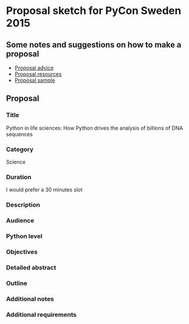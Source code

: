 # Proposal sketch for PyCon Sweden 2015

## Some notes and suggestions on how to make a proposal

* [Proposal advice](https://us.pycon.org/2015/speaking/proposal_advice/)
* [Proposal resources](https://us.pycon.org/2015/speaking/proposal-resources/)
* [Proposal sample](https://us.pycon.org/2015/speaking/proposal_advice/samples/SpacePug/)

## Proposal

### Title

Python in life sciences: How Python drives the analysis of billions of DNA sequences

### Category

Science

### Duration

I would prefer a 30 minutes slot

### Description

### Audience

### Python level

### Objectives

### Detailed abstract

### Outline

### Additional notes

### Additional requirements